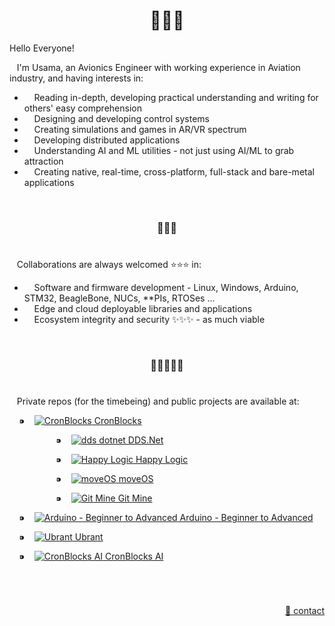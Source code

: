 <h1 align="center">👋👋👋</h1>

Hello Everyone!

&nbsp;&nbsp;&nbsp;I'm Usama, an Avionics Engineer with working experience in Aviation industry, and having interests in:

  - &nbsp; &nbsp; Reading in-depth, developing practical understanding and writing for others' easy comprehension
  - &nbsp; &nbsp; Designing and developing control systems
  - &nbsp; &nbsp; Creating simulations and games in AR/VR spectrum
  - &nbsp; &nbsp; Developing distributed applications
  - &nbsp; &nbsp; Understanding AI and ML utilities - not just using AI/ML to grab attraction
  - &nbsp; &nbsp; Creating native, real-time, cross-platform, full-stack and bare-metal applications


&nbsp;

<h3 align="center">💞️💞️💞️</h3>

# 

&nbsp;&nbsp;&nbsp;Collaborations are always welcomed :star::star::star: in:
  - &nbsp; &nbsp; Software and firmware development - Linux, Windows, Arduino, STM32, BeagleBone, NUCs, \*\*PIs, RTOSes ...
  - &nbsp; &nbsp; Edge and cloud deployable libraries and applications
  - &nbsp; &nbsp; Ecosystem integrity and security ✨✨✨ - as much viable


&nbsp;

<h3 align="center">🌱🌱🌱🌱🌱</h3>

# 

&nbsp;&nbsp;&nbsp;Private repos (for the timebeing) and public projects are available at:

<p align="left">
  <!-- CronBlocks -->
  &nbsp; &nbsp; ⁍ &nbsp;&nbsp;
  <a href="https://github.com/cronblocks">
    <img src="https://avatars.githubusercontent.com/u/86520771?s=48&v=4" alt="CronBlocks" />
  CronBlocks</a>
    
  <!-- DDS.Net -->
  &nbsp;&nbsp; &nbsp; &nbsp; &nbsp; &nbsp; &nbsp; &nbsp; &nbsp; &nbsp; ⁍ &nbsp;&nbsp;
  <a href="https://github.com/dds-dotnet">
    <img src="https://avatars.githubusercontent.com/u/125957062?s=48&v=4" alt="dds dotnet" />
  DDS.Net</a>
    
  <!-- HappyLogic -->
  &nbsp;&nbsp; &nbsp; &nbsp; &nbsp; &nbsp; &nbsp; &nbsp; &nbsp; &nbsp; ⁍ &nbsp;&nbsp;
  <a href="https://github.com/happylogic">
    <img src="https://avatars.githubusercontent.com/u/132655798?s=48&v=4" alt="Happy Logic" />
  Happy Logic</a>
      
  <!-- moveOS -->
  &nbsp;&nbsp; &nbsp; &nbsp; &nbsp; &nbsp; &nbsp; &nbsp; &nbsp; &nbsp; ⁍ &nbsp;&nbsp;
  <a href="https://github.com/move-os">
    <img src="https://avatars.githubusercontent.com/u/116582302?s=48&v=4" alt="moveOS" />
  moveOS</a>
    
  <!-- Git Mine -->
  &nbsp;&nbsp; &nbsp; &nbsp; &nbsp; &nbsp; &nbsp; &nbsp; &nbsp; &nbsp; ⁍ &nbsp;&nbsp;
  <a href="https://github.com/git-mine">
    <img src="https://avatars.githubusercontent.com/u/125908595?s=48&v=4" alt="Git Mine" />
  Git Mine</a>


  
  <!-- Arduino - Beginner to Advanced -->
  &nbsp; &nbsp; ⁍ &nbsp;&nbsp;
  <a href="https://github.com/arduino-ba">
    <img src="https://avatars.githubusercontent.com/u/121078777?s=48&v=4" alt="Arduino - Beginner to Advanced" />
  Arduino - Beginner to Advanced</a>
    
  <!-- Ubrant -->
  &nbsp; &nbsp; ⁍ &nbsp;&nbsp;
  <a href="https://github.com/ubrant">
    <img src="https://avatars.githubusercontent.com/u/87671848?s=48&v=4" alt="Ubrant" />
  Ubrant</a>
    
  <!-- CronBlocks AI -->
  &nbsp; &nbsp; ⁍ &nbsp;&nbsp;
  <a href="https://github.com/cronblocks-ai">
    <img src="https://avatars.githubusercontent.com/u/103107980?s=48&v=4" alt="CronBlocks AI" />
  CronBlocks AI</a>
</p>


&nbsp;

# 
<p align="right"><a href="https://www.linkedin.com/in/usa-m">&#128231; contact</a></p>
